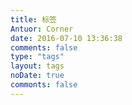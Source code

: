```yaml
---
title: 标签
Antuor: Corner
date: 2016-07-10 13:36:38
comments: false
type: "tags"
layout: tags
noDate: true
commonts: false
---
```

